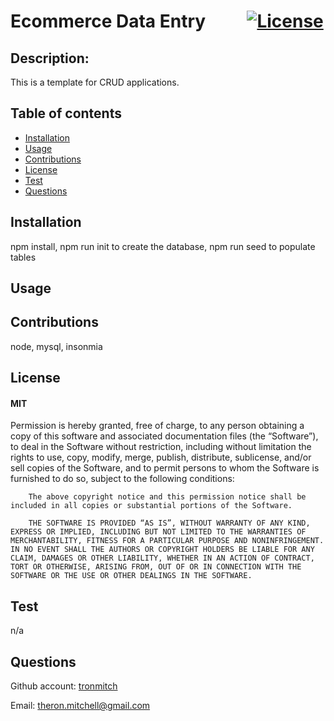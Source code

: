 # Ecommerce Data Entry &nbsp;&nbsp;&nbsp;&nbsp;&nbsp;&nbsp;&nbsp;&nbsp;&nbsp;[![License](https://img.shields.io/badge/License-MIT-yellow.svg)](https://opensource.org/licenses/MIT)

## Description: 
This is a template for CRUD applications.  

 ## Table of contents
 * [Installation](#installation)
 * [Usage](#usage)
 * [Contributions](#contributions)
 * [License](#license)
 * [Test](#test)
 * [Questions](#questions)
## Installation
npm install, npm run init to create the database, npm run seed to populate tables

## Usage


## Contributions
node, mysql, insonmia

## License
#### MIT
Permission is hereby granted, free of charge, to any person obtaining a copy of this software and associated documentation files (the “Software”), to deal in the Software without restriction, including without limitation the rights to use, copy, modify, merge, publish, distribute, sublicense, and/or sell copies of the Software, and to permit persons to whom the Software is furnished to do so, subject to the following conditions:

        The above copyright notice and this permission notice shall be included in all copies or substantial portions of the Software.
        
        THE SOFTWARE IS PROVIDED “AS IS”, WITHOUT WARRANTY OF ANY KIND, EXPRESS OR IMPLIED, INCLUDING BUT NOT LIMITED TO THE WARRANTIES OF MERCHANTABILITY, FITNESS FOR A PARTICULAR PURPOSE AND NONINFRINGEMENT. IN NO EVENT SHALL THE AUTHORS OR COPYRIGHT HOLDERS BE LIABLE FOR ANY CLAIM, DAMAGES OR OTHER LIABILITY, WHETHER IN AN ACTION OF CONTRACT, TORT OR OTHERWISE, ARISING FROM, OUT OF OR IN CONNECTION WITH THE SOFTWARE OR THE USE OR OTHER DEALINGS IN THE SOFTWARE.

## Test
n/a

## Questions
Github account: [tronmitch](https://github.com/tronmitch)

Email: [theron.mitchell@gmail.com](theron.mitchell@gmail.com)

